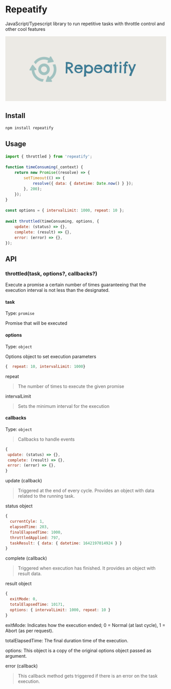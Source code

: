 # Repeatify

JavaScript/Typescript library to run repetitive tasks with throttle control and other cool features

![image](image.png)

## Install

```bash
npm install repeatify
```

## Usage

```javascript
import { throttled } from 'repeatify';

function timeConsuming(_context) {
	return new Promise((resolve) => {
		setTimeout(() => {
			resolve({ data: { datetime: Date.now() } });
		}, 200);
	});
}

const options = { intervalLimit: 1000, repeat: 10 };

await throttled(timeConsuming, options, {
	update: (status) => {},
	complete: (result) => {},
	error: (error) => {},
});
```

## API

### throttled(task, options?, callbacks?)

Execute a promise a certain number of times guaranteeing that the execution interval is not less than the designated.

#### task

Type: `promise`

Promise that will be executed

#### options

Type: `object`

Options object to set execution parameters

```javascript
{  repeat: 10, intervalLimit: 1000}
```

repeat

> The number of times to execute the given promise

intervalLimit

> Sets the minimum interval for the execution

#### callbacks

Type: `object`

> Callbacks to handle events

```javascript
{
 update: (status) => {},
 complete: (result) => {},
 error: (error) => {},
}
```

update (callback)

> Triggered at the end of every cycle. Provides an object with data related to the running task.

status object

```javascript
{
  currentCyle: 1,
  elapsedTime: 203,
  finalElapsedTime: 1000,
  throttledApplied: 797,
  taskResult: { data: { datetime: 1642197014924 } }
}
```

complete (callback)

> Triggered when execution has finished. It provides an object with result data.

result object

```javascript
{
  exitMode: 0,
  totalElapsedTime: 10171,
  options: { intervalLimit: 1000, repeat: 10 }
}
```

exitMode: Indicates how the execution ended; 0 = Normal (at last cycle), 1 = Abort (as per request).

totalElapsedTime: The final duration time of the execution.

options: This object is a copy of the original options object passed as argument.

error (callback)

> This callback method gets triggered if there is an error on the task execution.
